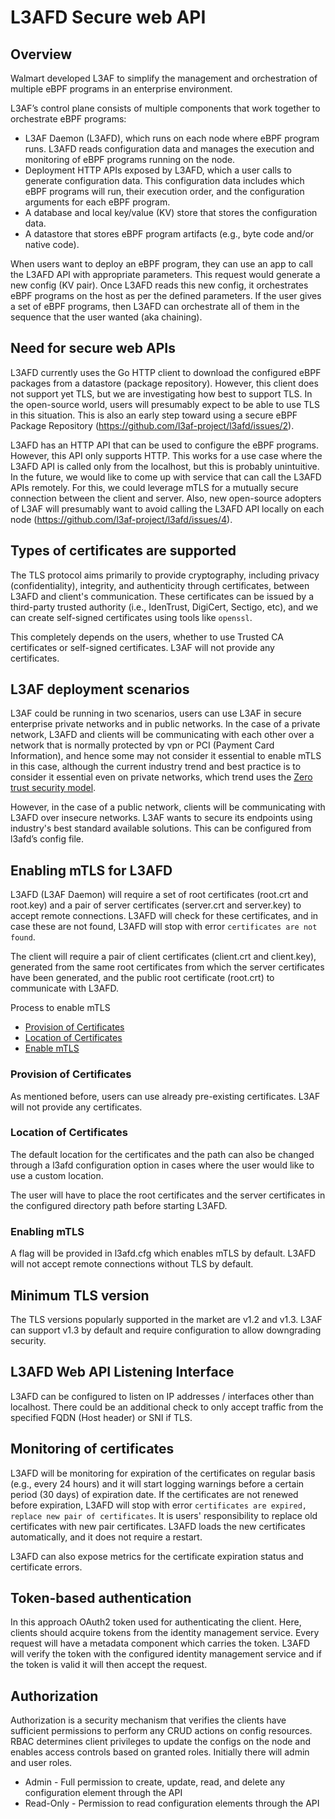 # L3AFD Secure web API

## Overview

Walmart developed L3AF to simplify the management and orchestration of multiple eBPF programs in an enterprise
environment.

L3AF’s control plane consists of multiple components that work together to orchestrate eBPF programs:

- L3AF Daemon (L3AFD), which runs on each node where eBPF program runs. L3AFD reads configuration data and manages 
  the execution and monitoring of eBPF programs running on the node.
- Deployment HTTP APIs exposed by L3AFD, which a user calls to generate configuration data. This configuration data
  includes which eBPF programs will run, their execution order, and the configuration arguments for each eBPF program.
- A database and local key/value (KV) store that stores the configuration data.
- A datastore that stores eBPF program artifacts (e.g., byte code and/or native code).

When users want to deploy an eBPF program, they can use an app to call the L3AFD API with appropriate parameters.
This request would generate a new config (KV pair). Once L3AFD reads this new config, it orchestrates eBPF programs on
the host as per the defined parameters. If the user gives a set of eBPF programs, then L3AFD can orchestrate all of
them in the sequence that the user wanted (aka chaining).

## Need for secure web APIs

L3AFD currently uses the Go HTTP client to download the configured eBPF packages from a datastore (package repository).
However, this client does not support yet TLS, but we are investigating how best to support TLS. In the open-source
world, users will presumably expect to be able to use TLS in this situation. This is also an early step toward using
a secure eBPF Package Repository (https://github.com/l3af-project/l3afd/issues/2).

L3AFD has an HTTP API that can be used to configure the eBPF programs. However, this API only supports HTTP.
This works for a use case where the L3AFD API is called only from the localhost, but this is probably unintuitive.
In the future, we would like to come up with service that can call the L3AFD APIs remotely. For this, we could leverage
mTLS for a mutually secure connection between the client and server. Also, new open-source adopters of L3AF will presumably
want to avoid calling the L3AFD API locally on each node (https://github.com/l3af-project/l3afd/issues/4).

## Types of certificates are supported

The TLS protocol aims primarily to provide cryptography, including privacy (confidentiality), integrity, and
authenticity through certificates, between L3AFD and client's communication. These certificates can be issued by a
third-party trusted authority (i.e., IdenTrust, DigiCert, Sectigo, etc), and we can create self-signed certificates
using tools like ```openssl```.

This completely depends on the users, whether to use Trusted CA certificates or self-signed certificates. L3AF will not 
provide any certificates.

## L3AF deployment scenarios

L3AF could be running in two scenarios, users can use L3AF in secure enterprise private networks and in public networks.
In the case of a private network, L3AFD and clients will be communicating with each other over a network that is normally
protected by vpn or PCI (Payment Card Information), and hence some may not consider it essential to enable mTLS in this
case, although the current industry trend and best practice is to consider it essential even on private networks, which
trend uses the [Zero trust security model](https://en.wikipedia.org/wiki/Zero_trust_security_model).

However, in the case of a public network, clients will be communicating with L3AFD over insecure networks. L3AF wants to
secure its endpoints using industry's best standard available solutions. This can be configured from l3afd’s config file.

## Enabling mTLS for L3AFD

L3AFD (L3AF Daemon) will require a set of root certificates (root.crt and root.key) and a pair of server certificates
(server.crt and server.key) to accept remote connections. L3AFD will check for these certificates, and in case these are
not found, L3AFD will stop with error ```certificates are not found```.

The client will require a pair of client certificates (client.crt and client.key), generated from the same root
certificates from which the server certificates have been generated, and the public root certificate (root.crt) to
communicate with L3AFD.

Process to enable mTLS 
- [Provision of Certificates](#provision-of-certificates)
- [Location of Certificates](#location-of-certificates)
- [Enable mTLS](#enabling-mtls)

### Provision of Certificates

As mentioned before, users can use already pre-existing certificates. L3AF will not provide any certificates.

### Location of Certificates

The default location for the certificates and the path can also be changed through a l3afd configuration option
in cases where the user would like to use a custom location.

The user will have to place the root certificates and the server certificates in the configured directory path before
starting L3AFD.

### Enabling mTLS

A flag will be provided in l3afd.cfg which enables mTLS by default. L3AFD will not accept remote connections
without TLS by default.

## Minimum TLS version

The TLS versions popularly supported in the market are v1.2 and v1.3. L3AF can support v1.3 by default and require configuration
to allow downgrading security.

## L3AFD Web API Listening Interface

L3AFD can be configured to listen on IP addresses / interfaces other than localhost.
There could be an additional check to only accept traffic from the specified FQDN (Host header) or SNI if TLS.

## Monitoring of certificates

L3AFD will be monitoring for expiration of the certificates on regular basis (e.g., every 24 hours) and it will start
logging warnings before a certain period (30 days) of expiration date. If the certificates are not renewed before
expiration, L3AFD will stop with error ```certificates are expired, replace new pair of certificates```.
It is users' responsibility to replace old certificates with new pair certificates. L3AFD loads the new
certificates automatically, and it does not require a restart.

L3AFD can also expose metrics for the certificate expiration status and certificate errors.

## Token-based authentication

In this approach OAuth2 token used for authenticating the client. Here, clients should acquire tokens from the identity
management service. Every request will have a metadata component which carries the token. L3AFD will verify the token with
the configured identity management service and if the token is valid it will then accept the request.

## Authorization

Authorization is a security mechanism that verifies the clients have sufficient permissions to perform any CRUD actions
on config resources. RBAC determines client privileges to update the configs on the node and enables access controls
based on granted roles. Initially there will admin and user roles.
- Admin - Full permission to create, update, read, and delete any configuration element through the API
- Read-Only - Permission to read configuration elements through the API
